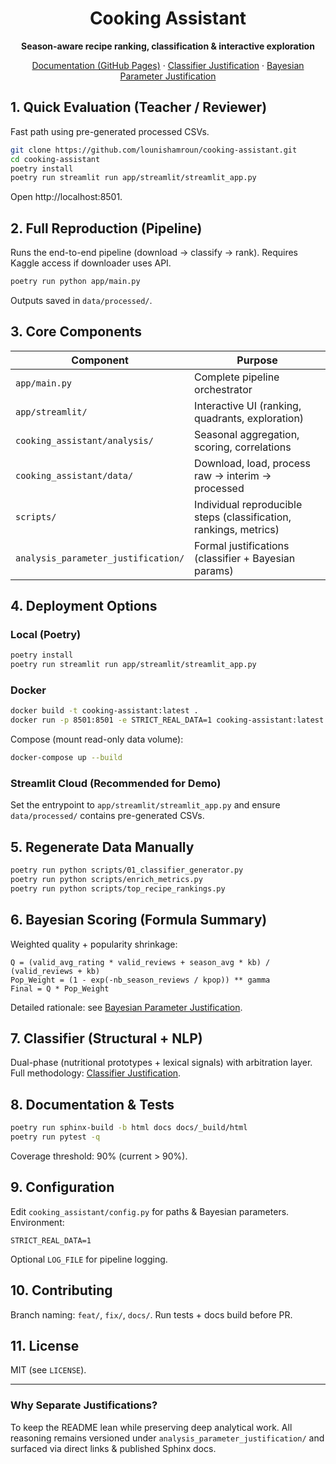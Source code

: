 <div align="center">

# Cooking Assistant
**Season-aware recipe ranking, classification & interactive exploration**

[Documentation (GitHub Pages)](https://lounishamroun.github.io/cooking-assistant/) · [Classifier Justification](analysis_parameter_justification/README_food_type_classifier_justification.md) · [Bayesian Parameter Justification](analysis_parameter_justification/bayesian_parameters_docs_justification.md)

</div>

## 1. Quick Evaluation (Teacher / Reviewer)
Fast path using pre-generated processed CSVs.

```bash
git clone https://github.com/lounishamroun/cooking-assistant.git
cd cooking-assistant
poetry install
poetry run streamlit run app/streamlit/streamlit_app.py
```
Open http://localhost:8501.

## 2. Full Reproduction (Pipeline)
Runs the end-to-end pipeline (download → classify → rank). Requires Kaggle access if downloader uses API.
```bash
poetry run python app/main.py
```
Outputs saved in `data/processed/`.

## 3. Core Components
| Component | Purpose |
|-----------|---------|
| `app/main.py` | Complete pipeline orchestrator |
| `app/streamlit/` | Interactive UI (ranking, quadrants, exploration) |
| `cooking_assistant/analysis/` | Seasonal aggregation, scoring, correlations |
| `cooking_assistant/data/` | Download, load, process raw → interim → processed |
| `scripts/` | Individual reproducible steps (classification, rankings, metrics) |
| `analysis_parameter_justification/` | Formal justifications (classifier + Bayesian params) |

## 4. Deployment Options
### Local (Poetry)
```bash
poetry install
poetry run streamlit run app/streamlit/streamlit_app.py
```

### Docker
```bash
docker build -t cooking-assistant:latest .
docker run -p 8501:8501 -e STRICT_REAL_DATA=1 cooking-assistant:latest
```
Compose (mount read-only data volume):
```bash
docker-compose up --build
```

### Streamlit Cloud (Recommended for Demo)
Set the entrypoint to `app/streamlit/streamlit_app.py` and ensure `data/processed/` contains pre-generated CSVs.

## 5. Regenerate Data Manually
```bash
poetry run python scripts/01_classifier_generator.py
poetry run python scripts/enrich_metrics.py
poetry run python scripts/top_recipe_rankings.py
```

## 6. Bayesian Scoring (Formula Summary)
Weighted quality + popularity shrinkage:
```
Q = (valid_avg_rating * valid_reviews + season_avg * kb) / (valid_reviews + kb)
Pop_Weight = (1 - exp(-nb_season_reviews / kpop)) ** gamma
Final = Q * Pop_Weight
```
Detailed rationale: see [Bayesian Parameter Justification](analysis_parameter_justification/bayesian_parameters_docs_justification.md).

## 7. Classifier (Structural + NLP)
Dual-phase (nutritional prototypes + lexical signals) with arbitration layer. Full methodology: [Classifier Justification](analysis_parameter_justification/README_food_type_classifier_justification.md).

## 8. Documentation & Tests
```bash
poetry run sphinx-build -b html docs docs/_build/html
poetry run pytest -q
```
Coverage threshold: 90% (current > 90%).

## 9. Configuration
Edit `cooking_assistant/config.py` for paths & Bayesian parameters. Environment:
```
STRICT_REAL_DATA=1
```
Optional `LOG_FILE` for pipeline logging.

## 10. Contributing
Branch naming: `feat/`, `fix/`, `docs/`. Run tests + docs build before PR.

## 11. License
MIT (see `LICENSE`).

---
### Why Separate Justifications?
To keep the README lean while preserving deep analytical work. All reasoning remains versioned under `analysis_parameter_justification/` and surfaced via direct links & published Sphinx docs.

